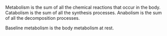 Metabolism is the sum of all the chemical reactions that occur in the body. Catabolism is the sum of all the synthesis processes. Anabolism is the sum of all the decomposition processes.

Baseline metabolism is the body metabolism at rest.